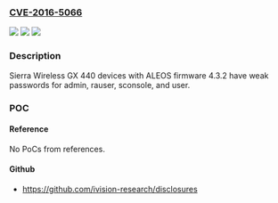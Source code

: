 ### [CVE-2016-5066](https://cve.mitre.org/cgi-bin/cvename.cgi?name=CVE-2016-5066)
![](https://img.shields.io/static/v1?label=Product&message=Sierra%20Wireless%20GX%20440%20devices%20with%20ALEOS%20firmware%204.3.2&color=blue)
![](https://img.shields.io/static/v1?label=Version&message=Sierra%20Wireless%20GX%20440%20devices%20with%20ALEOS%20firmware%204.3.2%20&color=brightgreen)
![](https://img.shields.io/static/v1?label=Vulnerability&message=weak%20passwords&color=brightgreen)

### Description

Sierra Wireless GX 440 devices with ALEOS firmware 4.3.2 have weak passwords for admin, rauser, sconsole, and user.

### POC

#### Reference
No PoCs from references.

#### Github
- https://github.com/ivision-research/disclosures

